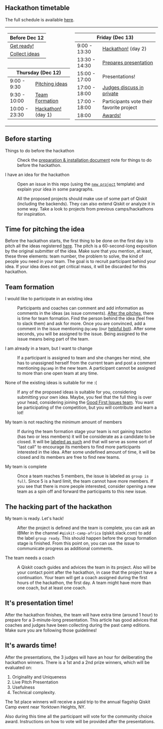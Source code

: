 ## Hackathon timetable

The full schedule is available [here](https://community.qiskit.org/events/africa/). 

<table style="rules:none ! important;">
    <tr><td>
<table>
<thead>
<tr>
<th colspan="2">Before Dec 12</th>
</tr>
</thead>
<tbody>
    <tr><td colspan="2"><a href="#things-to-do-before-the-hackathon">Get ready!</a></td></tr>
    <tr><td colspan="2"><a href="#collect">Collect ideas</a></td></tr>
</tbody>
</table>
<table style="float: left">
<thead>
<tr>
<th colspan="2">Thursday (Dec 12)</th>
</tr>
</thead>
<tbody>
    <tr><td>9:00 - 9:30</td> <td><a href="#time-for-pitching-the-idea">Pitching ideas</a></td></tr>
    <tr><td>9:30 - 10:00</td><td><a href="#team-formation">Team Formation</a></td></tr>
    <tr><td>10:00 - 23:30</td><td><a href="#the-hacking-part-of-the-hackathon">Hackathon!</a> (day 1)</td></tr>
</tbody>
</table>
</td><td>
<table style="float: left">
<thead>
<tr>
<th colspan="2">Friday (Dec 13)</th>
</tr>
</thead>
<tbody>
    <tr><td>9:00 - 13:30</td><td><a href="#the-hacking-part-of-the-hackathon">Hackathon!</a> (day 2)</td></tr>
    <tr><td>13:30 - 14:30</td><td><a href="#its-presentation-time"> Prepares presentation</a></td></tr>
    <tr><td>15:00 - 17:00</td><td>Presentations!</td></tr>
    <tr><td>17:00 - 18:00</td><td><a href="#its-awards-time">Judges discuss in private</a></td></tr>
    <tr><td>17:00 - 18:00</td><td>Participants vote their favorite project</td></tr>
    <tr><td>18:00</td><td><a href="#its-awards-time">Awards!</a></td></tr>
</tbody>
</table>
</td></table>

## Before starting

<dl>
    <dt name="things-to-do-before-the-hackathon">Things to do before the hackathon</dt>
    <dd>
      
Check the [preparation & installation document](preparation%26installation.md) note for things to do before the hackathon.

</dd>
    <dt name="collect">I have an idea for the hackathon</dt>
    <dd>
        
Open an issue in this repo (using the [`new project`](https://github.com/qiskit-community/qiskit-camp-africa-19/issues/new?assignees=&labels=members+wanted&template=new-project-template.md&title=Project+name) template) and explain your idea in some paragraphs.

All the proposed projects should make use of some part of Qiskit (including the backends). They can also extend Qiskit or analyze it in some way. Take a look to projects from previous camps/hackathons for inspiration.

</dd>

## Time for pitching the idea

Before the hackathon starts, the first thing to be done on the first day is to pitch all the ideas registered [here](https://github.com/qiskit-community/qiskit-camp-africa-19/issues). The pitch is a 60-second-long exposition  by the original submitter of the idea. Make sure that you mention, at least, these three elements: team number, the problem to solve, the kind of people you need in your team. The goal is to recruit participant behind your idea. If your idea does not get critical mass, it will be discarded for this hackathon. 

## Team formation

<dl>
    <dt name="participate">I would like to participate in an existing idea</dt>
    <dd>

Participants and coaches can comment and add information as comments in the ideas (as issue comments). [After the pitches](#time-for-pitching-the-idea), there is time for team formation. Find the person behind the idea (feel free to slack them) and ask for more. Once you are convinced, add a comment in the issue mentioning `@qcamp` (our [helpful bot](https://github.com/qcamp)). After some seconds, you will be assigned to the issue. Being assigned to the issue means being part of the team.

</dd>
    <dt name="reassign">I am already in a team, but I want to change</dt>
    <dd>

If a participant is assigned to team and she changes her mind, she has to unassigned herself from the current team and post a comment mentioning `@qcamp` in the new team. A participant cannot be assigned to more than one open team at any time.

</dd>
   <dt name="none">None of the existing ideas is suitable for me :(</dt>
<dd>

If any of the proposed ideas is suitable for you, considering submitting your own idea. Maybe, you feel that the full thing is over your head, considering joining the [Good First Issues team](https://github.com/qiskit-community/qiskit-camp-africa-19/issues/1). You want be participating of the competition, but you will contribute and learn a lot!

</dd>
  <dt name="tokill">My team is not reaching the minimum amount of members</dt>
  <dd>

If during the team formation stage your team is not gaining traction (has two or less members) it will be considerate as a candidate to be closed. It will be [labeled as such](https://github.com/qiskit-community/qiskit-camp-africa-19/labels/candidate%20to%20be%20closed) and that will serve as some sort of "last call" to encourage its members to find more participants interested in the idea. After some undefined amount of time, it will be closed and its members are free to find new teams. 

</dd>
  <dt name="full">My team is complete</dt>  
  <dd>

Once a team reaches 5 members, the issue is labeled as `group is full`. Since 5 is a hard limit, the team cannot have more members. If you see that there is more people interested, consider opening a new team as a spin off and forward the participants to this new issue.

</dd>
</dl>

## The hacking part of the hackathon

<dl>
  <dt name="ready">My team is ready. Let's hack!</dt>  
  <dd>

After the project is defined and the team is complete, you can ask an IBMer in the channel `#qiskit-camp-africa` (qiskit.slack.com) to add the label `group ready`. This should happen before the group formation stage is finished. From this point on, you can use the issue to communicate progress as additional comments.

</dd>

<dt name="coach">The team needs a coach</dt>
<dd>
    
A Qiskit coach guides and advices the team in its project.
Also will be your contact point after the hackathon, in case that the project have a continuation. Your team will get a coach assigned during the first hours of the hackathon, the first day. A team might have more than one coach, but at least one coach.

</dd></dl>

## It's presentation time!

After the hackathon finishes, the team will have extra time (around 1 hour) to prepare for a 3-minute-long presentation. This article has good advices that coaches and judges have been collecting during the past camp editions. Make sure you are following those guidelines!

## It's awards time!

After the presentations, the 3 judges will have an hour for deliberating the hackathon winners. There is a 1st and a 2nd prize winners, which will be evaluated on:
 1. Originality and Uniqueness
 2. Live Pitch Presentation
 3. Usefulness
 4. Technical complexity.


The 1st place winners will receive a paid trip to the annual flagship Qiskit Camp event near Yorktown Heights, NY.

Also during this time all the participant will vote for the community choice award. Instructions on how to vote will be provided after the presentations.


